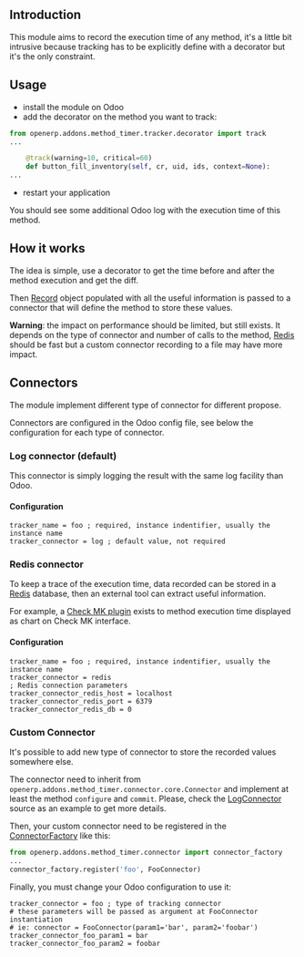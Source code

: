 ## Introduction

This module aims to record the execution time of any method, it's a little bit
intrusive because tracking has to be explicitly define with a decorator but
it's the only constraint.

## Usage

- install the module on Odoo
- add the decorator on the method you want to track:
```python
from openerp.addons.method_timer.tracker.decorator import track
...

    @track(warning=10, critical=60)
    def button_fill_inventory(self, cr, uid, ids, context=None):
...
```
- restart your application

You should see some additional Odoo log with the execution time of this method.

## How it works

The idea is simple, use a decorator to get the time before and after the
method execution and get the diff.

Then [Record][R] object populated with all the useful information is passed
to a connector that will define the method to store these values.

**Warning**: the impact on performance should be limited, but still exists.
It depends on the type of connector and number of calls to the method,
[Redis][redis] should be fast but a custom connector recording to a file
may have more impact.

## Connectors

The module implement different type of connector for different propose.

Connectors are configured in the Odoo config file, see below the configuration
for each type of connector.


### Log connector (default)

This connector is simply logging the result with the same log facility than
Odoo.

#### Configuration

```
tracker_name = foo ; required, instance indentifier, usually the instance name
tracker_connector = log ; default value, not required
```

### Redis connector

To keep a trace of the execution time, data recorded can be stored in
a [Redis][redis] database, then an external tool can extract useful information.

For example, a [Check MK plugin][ck_method_timer] exists to method execution time
displayed as chart on Check MK interface.

#### Configuration

```
tracker_name = foo ; required, instance indentifier, usually the instance name
tracker_connector = redis
; Redis connection parameters
tracker_connector_redis_host = localhost
tracker_connector_redis_port = 6379
tracker_connector_redis_db = 0
```

### Custom Connector

It's possible to add new type of connector to store the recorded values
somewhere else.

The connector need to inherit from
`openerp.addons.method_timer.connector.core.Connector` and
implement at least the method `configure` and `commit`.
Please, check the [LogConnector][LC] source as an example to get more details.

Then, your custom connector need to be registered in the [ConnectorFactory][CF]
like this:
```python
from openerp.addons.method_timer.connector import connector_factory
...
connector_factory.register('foo', FooConnector)
```

Finally, you must change your Odoo configuration to use it:
```
tracker_connector = foo ; type of tracking connector
# these parameters will be passed as argument at FooConnector instantiation
# ie: connector = FooConnector(param1='bar', param2='foobar')
tracker_connector_foo_param1 = bar
tracker_connector_foo_param2 = foobar
```




 [redis]: http://redis.io/
 [ck_method_timer]: https://gitlab.trobz.com/sysadmin/check_mk-agent/blob/master/plugins/openerp_method_timer
 [LC]: connector/log_connector.py
 [R]: tracker/record.py
 [CF]: connector/core.py